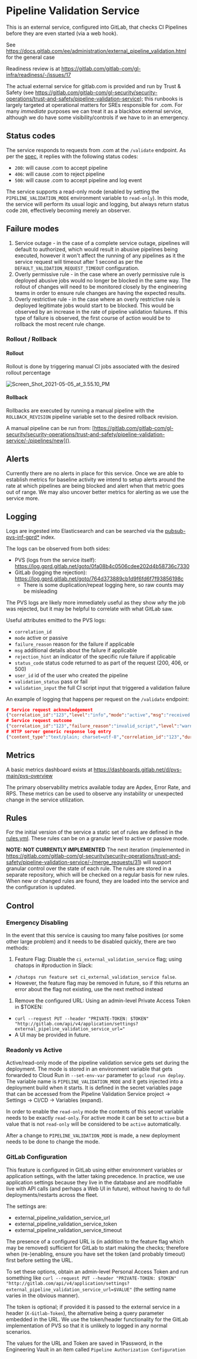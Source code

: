 # Pipeline Validation Service

This is an external service, configured into GitLab, that checks CI Pipelines before they are even started (via a web hook).

See https://docs.gitlab.com/ee/administration/external_pipeline_validation.html for the general case

Readiness review is at https://gitlab.com/gitlab-com/gl-infra/readiness/-/issues/17

The actual external service for gitlab.com is provided and run by Trust & Safety (see https://gitlab.com/gitlab-com/gl-security/security-operations/trust-and-safety/pipeline-validation-service); this runbooks is largely targeted at operational matters for SREs responsible for .com.  For many *immediate* purposes we can treat it as a blackbox external service, although we do have some visibility/controls if we have to in an emergency.

## Status codes

The service responds to requests from .com at the `/validate` endpoint. As per the [spec](https://docs.gitlab.com/ee/administration/external_pipeline_validation.html#usage), it replies with the following status codes:

- `200`: will cause .com to accept pipeline
- `406`: will cause .com to reject pipeline
- `500`: will cause .com to accept pipeline and log event

The service supports a read-only mode (enabled by setting the `PIPELINE_VALIDATION_MODE` environment variable to `read-only`). In this mode, the service will perform its usual logic and logging, but always return status code `200`, effectively becoming merely an observer.

## Failure modes

1. Service outage - in the case of a complete service outage, pipelines will default to authorized, which would result in abusive pipelines being executed, however it won't affect the running of any pipelines as it the service request will timeout after 1 second as per the `DEFAULT_VALIDATION_REQUEST_TIMEOUT` configuration.
2. Overly permissive rule - in the case where an overly permissive rule is deployed abusive jobs would no longer be blocked in the same way. The rollout of changes will need to be monitored closely by the engineering teams in order to ensure rule changes are having the expected results.
3. Overly restrictive rule - in the case where an overly restrictive rule is deployed legitimate jobs would start to be blocked. This would be observed by an increase in the rate of pipeline validation failures. If this type of failure is observed, the first course of action would be to rollback the most recent rule change.

### Rollout / Rollback

#### Rollout

Rollout is done by triggering manual CI jobs associated with the desired rollout percentage

![Screen_Shot_2021-05-05_at_3.55.10_PM](https://gitlab.com/gitlab-com/gl-security/security-operations/trust-and-safety/pipeline-validation-service/uploads/2b712e971e2a27082446fe380082729b/Screen_Shot_2021-05-05_at_3.55.10_PM.png)

#### Rollback

Rollbacks are executed by running a manual pipeline with the `ROLLBACK_REVISION` pipeline variable set to the desired rollback revision.

A manual pipeline can be run from: [https://gitlab.com/gitlab-com/gl-security/security-operations/trust-and-safety/pipeline-validation-service/-/pipelines/new]().

## Alerts

Currently there are no alerts in place for this service. Once we are able to establish metrics for baseline activity we intend to setup alerts around the rate at which pipelines are being blocked and alert when that metric goes out of range. We may also uncover better metrics for alerting as we use the service more.

## Logging

Logs are ingested into Elasticsearch and can be searched via the [pubsub-pvs-inf-gprd\*](https://log.gprd.gitlab.net/app/management/kibana/indexPatterns/patterns/4858f3a0-a312-11eb-966b-2361593353f9#/?_a=h@9293420) index.

The logs can be observed from both sides:
* PVS (logs from the service itself): https://log.gprd.gitlab.net/goto/0fa08b4c0506cdee202d4b58736c7330 
* GitLab (logging the rejection): https://log.gprd.gitlab.net/goto/764d373889cb1d9f6fd6f7f93856198c
   * There is some duplication/repeat logging here, so raw counts may be misleading

The PVS logs are likely more immediately useful as they show *why* the job was rejected, but it may be helpful to correlate with what GitLab saw.

Useful attributes emitted to the PVS logs:

* `correlation_id`
* `mode` active or passive
* `failure_reason` reason for the failure if applicable
* `msg` additional details about the failure if applicable
* `rejection_hint` an indicator of the specific rule failure if applicable
* `status_code` status code returned to as part of the request (200, 406, or 500)
* `user_id` id of the user who created the pipeline
* `validation_status` pass or fail
* `validation_input` the full CI script input that triggered a validation failure

An example of logging that happens per request on the `/validate` endpoint:

```json
# Service request acknowledgement
{"correlation_id":"123","level":"info","mode":"active","msg":"received request","time":"2021-04-22T09:28:15+02:00"}
# Service request outcome
{"correlation_id":"123","failure_reason":"invalid_script","level":"warning","mode":"active","msg":"pipeline rejected due to invalid script string","pipeline_sha":"9459c735bdc2352b8169789e5cc61b2a382d6f25","project_id":35,"rejection_hint":"xmr","status_code":406,"time":"2021-04-22T09:28:15+02:00","user_id":37,"validation_status":"fail"}
# HTTP server generic response log entry
{"content_type":"text/plain; charset=utf-8","correlation_id":"123","duration_ms":0,"host":"127.0.0.1:8080","level":"info","method":"POST","msg":"access","proto":"HTTP/1.1","referrer":"","remote_addr":"127.0.0.1:65204","remote_ip":"127.0.0.1","status":406,"system":"http","time":"2021-04-22T09:28:15+02:00","ttfb_ms":0,"uri":"/validate?token=[FILTERED]","user_agent":"HTTPie/2.4.0","written_bytes":15}
```

## Metrics

A basic metrics dashboard exists at https://dashboards.gitlab.net/d/pvs-main/pvs-overview

The primary observability metrics available today are Apdex, Error Rate, and RPS. These metrics can be used to observe any instability or unexpected change in the service utilization.

## Rules

For the initial version of the service a static set of rules are defined in the [rules.yml](https://gitlab.com/gitlab-com/gl-security/security-operations/trust-and-safety/pipeline-validation-service/-/blob/master/rules/rules.yaml). These rules can be on a granular level to active or passive mode.

**NOTE: NOT CURRENTLY IMPLEMENTED** The next iteration (implemented in https://gitlab.com/gitlab-com/gl-security/security-operations/trust-and-safety/pipeline-validation-service/-/merge_requests/31) will support granular control over the state of each rule. The rules are stored in a separate repository, which will be checked on a regular basis for new rules. When new or changed rules are found, they are loaded into the service and the configuration is updated.

## Control

### Emergency Disabling

In the event that this service is causing too many false positives (or some other large problem) and it needs to be disabled quickly, there are two methods:
1. Feature Flag: Disable the `ci_external_validation_service` flag; using chatops in #production in Slack:
  * `/chatops run feature set ci_external_validation_service false`.
  * However, the feature flag may be removed in future, so if this returns an error about the flag not existing, use the next method instead
1. Remove the configured URL: Using an admin-level Private Access Token in $TOKEN:
  * ```curl --request PUT --header "PRIVATE-TOKEN: $TOKEN" "http://gitlab.com/api/v4/application/settings?external_pipeline_validation_service_url="```
  * A UI may be provided in future.

### Readonly vs Active

Active/read-only mode of the pipeline validation service gets set during the deployment. The mode is stored in an environment variable that gets forwarded to Cloud Run in `--set-env-var` parameter to `gcloud run deploy`. The variable name is `PIPELINE_VALIDATION_MODE` and it gets injected into a deployment build when it starts. It is defined in the secret variables page that can be accessed from the Pipeline Validation Service project -> Settings -> CI/CD -> Variables (expand).

In order to enable the `read-only` mode the contents of this secret variable needs to be exactly `read-only`. For active mode it can be set to `active` but a value that is not `read-only` will be considered to be `active` automatically.

After a change to `PIPELINE_VALIDATION_MODE` is made, a new deployment needs to be done to change the mode.

### GitLab Configuration

This feature is configured in GitLab using either environment variables or application settings, with the latter taking precedence.  In practice, we use application settings because they live in the database and are modifiable live with API calls (and perhaps a Web UI in future), without having to do full deployments/restarts across the fleet.

The settings are:
* external_pipeline_validation_service_url
* external_pipeline_validation_service_token
* external_pipeline_validation_service_timeout

The presence of a configured URL is (in addition to the feature flag which may be removed) sufficient for GitLab to start making the checks; therefore when (re-)enabling, ensure you have set the token (and probably timeout) first before setting the URL.

To set these options, obtain an admin-level Personal Access Token and run something like ```curl --request PUT --header "PRIVATE-TOKEN: $TOKEN" "http://gitlab.com/api/v4/application/settings?external_pipeline_validation_service_url=$VALUE"``` (the setting name varies in the obvious manner).

The token is optional; if provided it is passed to the external service in a header (`X-Gitlab-Token`), the alternative being a query parameter embedded in the URL.  We use the token/header functionality for the GitLab implementation of PVS so that it is unlikely to logged in any normal scenarios.

The values for the URL and Token are saved in 1Password, in the Engineering Vault in an item called `Pipeline Authorization Configuration`
